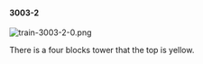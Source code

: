 #### 3003-2
![train-3003-2-0.png](https://github.com/lil-lab/nlvr/raw/master/nlvr/train/images/24/train-3003-2-0.png "train-3003-2-0.png")

There is a four blocks tower that the top is yellow.